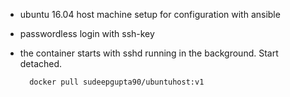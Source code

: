 - ubuntu 16.04 host machine setup for configuration with ansible
- passwordless login with ssh-key
- the container starts with sshd running in the background. Start detached.

		docker pull sudeepgupta90/ubuntuhost:v1


